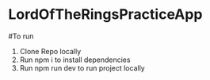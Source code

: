 # LordOfTheRingsPracticeApp

#To run 
1. Clone Repo locally 
2. Run npm i to install dependencies 
3. Run npm run dev to run project locally
